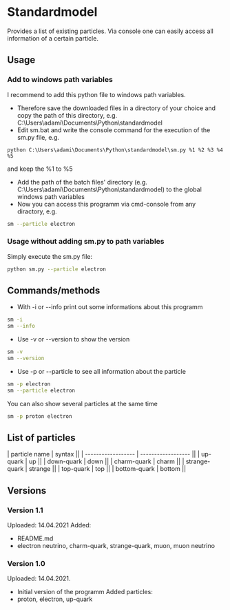 # Standardmodel
Provides a list of existing particles. Via console one can easily access all
information of a certain particle.
## Usage
### Add to windows path variables
I recommend to add this python file to windows path variables.
- Therefore save the downloaded files in a directory of your choice and copy
the path of this directory, e.g. C:\Users\adami\Documents\Python\standardmodel
- Edit sm.bat and write the console command for the execution of the sm.py file, e.g.
```batch
python C:\Users\adami\Documents\Python\standardmodel\sm.py %1 %2 %3 %4 %5
```
and keep the %1 to %5
- Add the path of the batch files' directory (e.g. C:\Users\adami\Documents\Python\standardmodel)
to the global windows path variables
- Now you can access this programm via cmd-console from any diractory, e.g.
```bash
sm --particle electron
```
### Usage without adding sm.py to path variables
Simply execute the sm.py file:
```bash
python sm.py --particle electron
```
## Commands/methods
- With -i or --info print out some informations about this programm
```bash
sm -i
sm --info
```
- Use -v or --version to show the version
```bash
sm -v
sm --version
```
- Use -p <name> or --particle <name> to see all information about the particle <name>
```bash
sm -p electron
sm --particle electron
```
You can also show several particles at the same time
```bash
sm -p proton electron
```
## List of particles
| particle name | syntax ||
| ------------------ | ------------------ ||
| up-quark | up ||
| down-quark | down ||
| charm-quark | charm ||
| strange-quark | strange ||
| top-quark | top ||
| bottom-quark | bottom ||
## Versions
### Version 1.1
Uploaded: 14.04.2021
Added:
- README.md
- electron neutrino, charm-quark, strange-quark, muon, muon neutrino
### Version 1.0
Uploaded: 14.04.2021.
- Initial version of the programm
Added particles:
- proton, electron, up-quark
